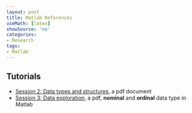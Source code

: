```yaml
---
layout: post
title: Matlab References
useMath: [latex]
showSource: 'no'
categories:
- Research
tags:
- Matlab
---
```



## Tutorials
 - [Session 2: Data types and structures][1], a pdf document
 - [Session 3: Data exploration][2], a pdf, **nominal** and **ordinal** data type in Matlab



















[2]: http://www.scs2.net/next/files/courses/stats/session3.pdf
[1]: http://www.scs2.net/next/files/courses/matlab/session2.pdf